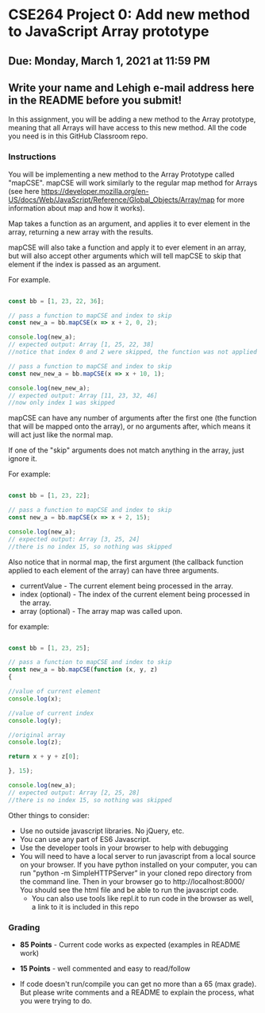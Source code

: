 # CSE264 Project 0: Add new method to JavaScript Array prototype
## Due: Monday, March 1, 2021 at 11:59 PM

## Write your name and Lehigh e-mail address here in the README before you submit!

In this assignment, you will be adding a new method to the Array prototype, meaning that all Arrays will have access to this new method.
All the code you need is in this GitHub Classroom repo. 

### Instructions 
You will be implementing a new method to the Array Prototype called "mapCSE".  mapCSE will work similarly to the regular map method for Arrays (see here https://developer.mozilla.org/en-US/docs/Web/JavaScript/Reference/Global_Objects/Array/map for more information about map and how it works).

Map takes a function as an argument, and applies it to ever element in the array, returning a new array with the results.

mapCSE will also take a function and apply it to ever element in an array, but will also accept other arguments which will tell mapCSE to skip that element if the index is passed as an argument. 

For example.

```javascript

const bb = [1, 23, 22, 36];

// pass a function to mapCSE and index to skip
const new_a = bb.mapCSE(x => x + 2, 0, 2);

console.log(new_a);
// expected output: Array [1, 25, 22, 38]
//notice that index 0 and 2 were skipped, the function was not applied to them

// pass a function to mapCSE and index to skip
const new_new_a = bb.mapCSE(x => x + 10, 1);

console.log(new_new_a);
// expected output: Array [11, 23, 32, 46]
//now only index 1 was skipped

```

mapCSE can have any number of arguments after the first one (the function that will be mapped onto the array), or no arguments after, which means it will act just like the normal map. 

If one of the "skip" arguments does not match anything in the array, just ignore it.

For example:
```javascript

const bb = [1, 23, 22];

// pass a function to mapCSE and index to skip
const new_a = bb.mapCSE(x => x + 2, 15);

console.log(new_a);
// expected output: Array [3, 25, 24]
//there is no index 15, so nothing was skipped

```

Also notice that in normal map, the first argument (the callback function applied to each element of the array) can have three arguments. 

* currentValue - The current element being processed in the array.
* index (optional) - The index of the current element being processed in the array.
* array (optional) - The array map was called upon.

for example:
```javascript

const bb = [1, 23, 25];

// pass a function to mapCSE and index to skip
const new_a = bb.mapCSE(function (x, y, z)
{

//value of current element
console.log(x);

//value of current index
console.log(y);

//original array
console.log(z);

return x + y + z[0];

}, 15);

console.log(new_a);
// expected output: Array [2, 25, 28]
//there is no index 15, so nothing was skipped

```

Other things to consider:
* Use no outside javascript libraries. No jQuery, etc. 
* You can use any part of ES6 Javascript.
* Use the developer tools in your browser to help with debugging
* You will need to have a local server to run javascript from a local source on your browser. If you have python installed on your computer, you can run "python -m SimpleHTTPServer” in your cloned repo directory from the command line. Then in your browser go to http://localhost:8000/ You should see the html file and be able to run the javascript code. 
    *  You can also use tools like repl.it to run code in the browser as well, a link to it is included in this repo

### Grading
* **85 Points** - Current code works as expected (examples in README work)
* **15 Points** - well commented and easy to read/follow

* If code doesn't run/compile you can get no more than a 65 (max grade). But please write comments and a README to explain the process, what you were trying to do. 
